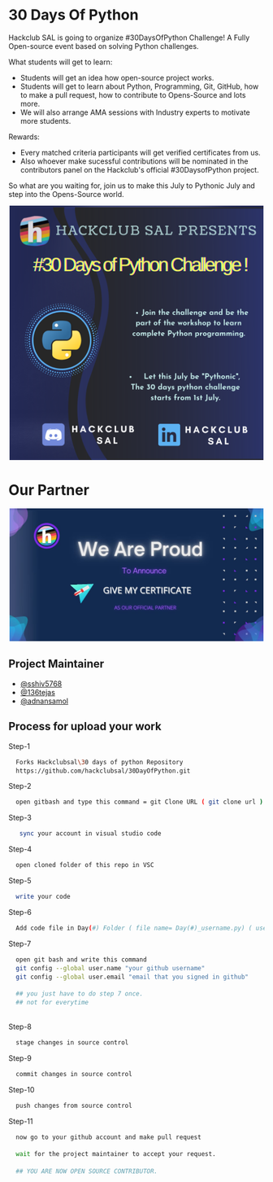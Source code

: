 
# 30 Days Of Python

Hackclub SAL is going to organize #30DaysOfPython Challenge! A Fully Open-source event based on solving Python challenges.

What students will get to learn:
- Students will get an idea how open-source project works.
- Students will get to learn about Python, Programming, Git, GitHub, how to make a pull request, how to contribute to Opens-Source and lots more.
- We will also arrange AMA sessions with Industry experts to motivate more students.

Rewards:
- Every  matched criteria participants will get verified certificates from us.
- Also whoever make sucessful contributions will be nominated in the contributors panel on the Hackclub's official #30DaysofPython project.



So what are you waiting for, join us to make this July to Pythonic July and step into the Opens-Source world.


<p align="center"> <img src="./image/announcement.png" alt="hello" width="500" /></p>

<!--
<div align="center">

![Issues](https://github.com/hackclubsal/30DayOfPython/issues)
![Pull Requests](https://github.com/hackclubsal/30DayOfPython/pulls)
![Forks](https://github.com/hackclubsal/30DayOfPython/network/members)
![Stars](https://github.com/hackclubsal/30DayOfPython/stargazers)
)-->

</div>


<h1 align="left">Our Partner</h1>
<p align="center"> <img src="./image/SPON.jpeg" alt="hello" width="500" /></p>


## Project Maintainer

- [@sshiv5768](https://github.com/sshiv5768)
- [@136tejas](https://github.com/136tejas)
- [@adnansamol](https://github.com/adnansamol)

  
## Process for upload your work

Step-1

```bash
  Forks Hackclubsal\30 days of python Repository 
  https://github.com/hackclubsal/30DayOfPython.git
```
Step-2

```bash
  open gitbash and type this command = git Clone URL ( git clone url )
```
 Step-3

```bash
   sync your account in visual studio code
``` 
Step-4

```bash
  open cloned folder of this repo in VSC
```
Step-5

```bash
  write your code
```
Step-6

```bash
  Add code file in Day(#) Folder ( file name= Day(#)_username.py) ( username = Your Name )
```
Step-7

```bash
  open git bash and write this command
  git config --global user.name "your github username"
  git config --global user.email "email that you signed in github"
   
  ## you just have to do step 7 once.
  ## not for everytime
 
```

Step-8

```bash
  stage changes in source control
```
Step-9

```bash
  commit changes in source control
```
Step-10

```bash
  push changes from source control
```
Step-11

```bash
  now go to your github account and make pull request

  wait for the project maintainer to accept your request.

  ## YOU ARE NOW OPEN SOURCE CONTRIBUTOR.

```





